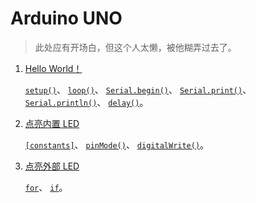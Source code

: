 # Arduino UNO

<!-- 先整个仓库记录一下折腾 Arduino 的过程，回头万一有时间整理一个入门教程也说不定呢。

原理图可以在 [官方网站](https://content.arduino.cc/assets/UNO-TH_Rev3e_sch.pdf) 下载。 -->

> 此处应有开场白，但这个人太懒，被他糊弄过去了。

1. [Hello World！](./01_HelloWorld/README.md)

    [`setup()`](https://www.arduino.cc/reference/en/language/structure/sketch/setup/)、
    [`loop()`](https://www.arduino.cc/reference/en/language/structure/sketch/loop/)、
    [`Serial.begin()`](https://www.arduino.cc/reference/en/language/functions/communication/serial/begin/)、
    [`Serial.print()`](https://www.arduino.cc/reference/en/language/functions/communication/serial/print/)、
    [`Serial.println()`](https://www.arduino.cc/reference/en/language/functions/communication/serial/println/)、
    [`delay()`](https://www.arduino.cc/reference/en/language/functions/time/delay/)。

2. [点亮内置 LED](./02_BuiltinLED/README.md)
    
    [`[constants]`](https://www.arduino.cc/reference/en/language/variables/constants/constants/)、
    [`pinMode()`](https://www.arduino.cc/reference/en/language/functions/digital-io/pinmode/)、
    [`digitalWrite()`](https://www.arduino.cc/reference/en/language/functions/digital-io/digitalwrite/)。

3. [点亮外部 LED](./03_ExternalLED/README.md)
    
    [`for`](https://www.arduino.cc/reference/en/language/structure/control-structure/for/)、
    [`if`](https://www.arduino.cc/reference/en/language/structure/control-structure/if/)。